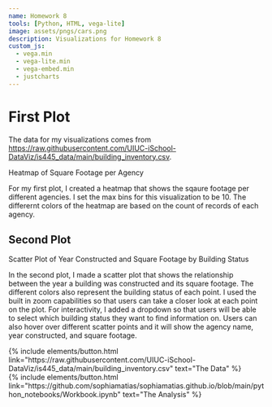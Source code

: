 ```yaml
---
name: Homework 8
tools: [Python, HTML, vega-lite]
image: assets/pngs/cars.png
description: Visualizations for Homework 8 
custom_js:
  - vega.min
  - vega-lite.min
  - vega-embed.min
  - justcharts
---
```



# First Plot

The data for my visualizations comes from https://raw.githubusercontent.com/UIUC-iSchool-DataViz/is445_data/main/building_inventory.csv. 

Heatmap of Square Footage per Agency

<vegachart schema-url="{{ site.baseurl }}/assets/json/building_inventory.json" style="width: 100%"></vegachart>

For my first plot, I created a heatmap that shows the sqaure footage per different agencies. I set the max bins for this visualization to be 10. The differernt colors of the heatmap are based on the count of records of each agency. 


## Second Plot 

Scatter Plot of Year Constructed and Square Footage by Building Status 

<vegachart schema-url="{{ site.baseurl }}/assets/json/scatter_building.json" style="width: 100%"></vegachart>

In the second plot, I made a scatter plot that shows the relationship between the year a building was constructed and its square footage. The different colors also represent the building status of each point. I used the built in zoom capabilities so that users can take a closer look at each point on the plot. For interactivity, I added a dropdown so that users will be able to select which building status they want to find information on. Users can also hover over different scatter points and it will show the agency name, year constructed, and square footage.


<!-- these are written in a combo of html and liquid --> 

<div class="left">
{% include elements/button.html link="https://raw.githubusercontent.com/UIUC-iSchool-DataViz/is445_data/main/building_inventory.csv" text="The Data" %}
</div>

<div class="right">
{% include elements/button.html link="https://github.com/sophiamatias/sophiamatias.github.io/blob/main/python_notebooks/Workbook.ipynb" text="The Analysis" %}
</div>

